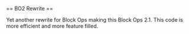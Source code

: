 == BO2 Rewrite ==

Yet another rewrite for Block Ops making this Block Ops 2.1. This code is more efficient and more feature filled.